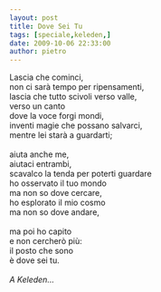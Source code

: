 ```yaml
---
layout: post
title: Dove Sei Tu
tags: [speciale,keleden,]
date: 2009-10-06 22:33:00
author: pietro
---
```

Lascia che cominci,<br/>non ci sarà tempo per ripensamenti,<br/>lascia che tutto scivoli verso valle,<br/>verso un canto<br/>dove la voce forgi mondi,<br/>inventi magie che possano salvarci,<br/>mentre lei starà a guardarti;<br/><br/>aiuta anche me,<br/>aiutaci entrambi,<br/>scavalco la tenda per poterti guardare<br/>ho osservato il tuo mondo<br/>ma non so dove cercare,<br/>ho esplorato il mio cosmo<br/>ma non so dove andare,<br/><br/>ma poi ho capito<br/>e non cercherò più:<br/>il posto che sono<br/>è dove sei tu.<br/><br/><span style="font-style: italic">A Keleden...</span>
